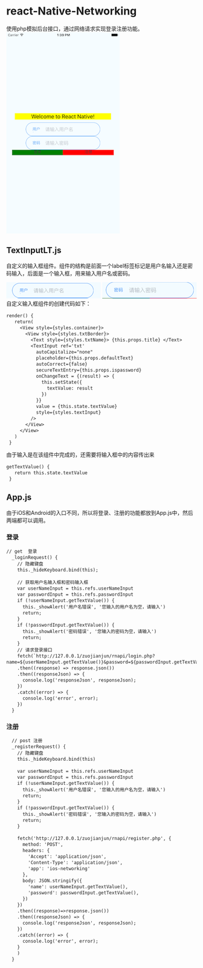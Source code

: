 # react-Native-Networking
使用php模拟后台接口，通过网络请求实现登录注册功能。
![示例](https://github.com/zuoyoulian/react-Native-Networking/blob/master/Images/示例.png?raw=true)
## TextInputLT.js
自定义的输入框组件。组件的结构是前面一个label标签标记是用户名输入还是密码输入，后面是一个输入框，用来输入用户名或密码。

![用户名](https://github.com/zuoyoulian/react-Native-Networking/blob/master/Images/用户名.png?raw=true)
![用户名](https://github.com/zuoyoulian/react-Native-Networking/blob/master/Images/密码.png?raw=true)  
自定义输入框组件的创建代码如下： 
 
 ```
 render() {
    return(
      <View style={styles.container}>
        <View style={styles.txtBorder}>
          <Text style={styles.txtName}> {this.props.title} </Text>
          <TextInput ref='txt'
            autoCapitalize="none"
            placeholder={this.props.defaultText}
            autoCorrect={false}
            secureTextEntry={this.props.ispassword}
            onChangeText = {(result) => {
              this.setState({
                textValue: result
              })
            }}
            value = {this.state.textValue}
            style={styles.textInput}
          />
        </View>
      </View>
    )
  }
 ```
 由于输入是在该组件中完成的，还需要将输入框中的内容传出来  
 
 ```
 getTextValue() {
    return this.state.textValue
  }
 ```
## App.js
 由于iOS和Android的入口不同，所以将登录、注册的功能都放到App.js中，然后两端都可以调用。  
### 登录
```
// get  登录
  _loginRequest() {
    // 隐藏键盘
    this._hideKeyboard.bind(this);

    // 获取用户名输入框和密码输入框
    var userNameInput = this.refs.userNameInput
    var passwordInput = this.refs.passwordInput
    if (!userNameInput.getTextValue()) {
      this._showAlert('用户名错误', '您输入的用户名为空，请输入')
      return;
    }
    if (!passwordInput.getTextValue()) {
      this._showAlert('密码错误', '您输入的密码为空，请输入')
      return;
    }
    // 请求登录接口
    fetch(`http://127.0.0.1/zuojianjun/rnapi/login.php?name=${userNameInput.getTextValue()}&password=${passwordInput.getTextValue()}`)
    .then((response) => response.json())
    .then((responseJson) => {
      console.log('responseJson', responseJson);
    })
    .catch((error) => {
      console.log('error', error);
    })
  }
```
### 注册
```
  // post 注册
  _registerRequest() {
    // 隐藏键盘
    this._hideKeyboard.bind(this)

    var userNameInput = this.refs.userNameInput
    var passwordInput = this.refs.passwordInput
    if (!userNameInput.getTextValue()) {
      this._showAlert('用户名错误', '您输入的用户名为空，请输入')
      return;
    }
    if (!passwordInput.getTextValue()) {
      this._showAlert('密码错误', '您输入的密码为空，请输入')
      return;
    }

    fetch('http://127.0.0.1/zuojianjun/rnapi/register.php', {
      method: 'POST',
      headers: {
        'Accept': 'application/json',
        'Content-Type': 'application/json',
        'app': 'ios-networking'
      },
      body: JSON.stringify({
        'name': userNameInput.getTextValue(),
        'password': passwordInput.getTextValue(),
      })
    })
    .then((response)=>response.json())
    .then((responseJson) => {
      console.log('responseJson', responseJson);
    })
    .catch((error) => {
      console.log('error', error);
    }
    )
  }
```